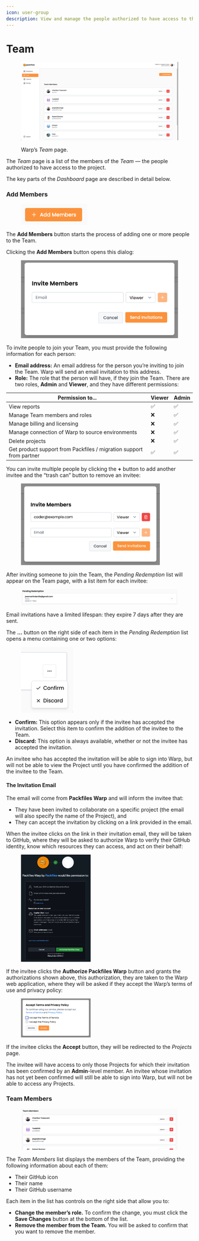 ```yaml
---
icon: user-group
description: View and manage the people authorized to have access to the Project.
---
```


# Team

<figure><img src="../../.gitbook/assets/team.png" alt=""><figcaption><p>Warp’s <em>Team</em> page.</p></figcaption></figure>

The _Team_ page is a list of the members of the _Team_ — the people authorized to have access to the project.

The key parts of the _Dashboard_ page are described in detail below.

### Add Members

<figure><img src="../../.gitbook/assets/image (6) (1).png" alt=""><figcaption></figcaption></figure>

The **Add Members** button starts the process of adding one or more people to the Team.&#x20;

Clicking the **Add Members** button opens this dialog:

<figure><img src="../../.gitbook/assets/image (3) (1).png" alt=""><figcaption></figcaption></figure>

To invite people to join your Team, you must provide the following information for each person:

* **Email address:** An email address for the person you’re inviting to join the Team. Warp will send an email invitation to this address.
* **Role:** The role that the person will have, if they join the Team. There are two roles, **Admin** and **Viewer**, and they have different permissions:

| Permission to...                                                    | Viewer | Admin |
| ------------------------------------------------------------------- | ------ | ----- |
| View reports                                                        | ✅      | ✅     |
| Manage Team members and roles                                       | ❌      | ✅     |
| Manage billing and licensing                                        | ❌      | ✅     |
| Manage connection of Warp to source environments                    | ❌      | ✅     |
| Delete projects                                                     | ❌      | ✅     |
| Get product support from Packfiles / migration support from partner | ✅      | ✅     |

You can invite multiple people by clicking the **+** button to add another invitee and the “trash can” button to remove an invitee:

<figure><img src="../../.gitbook/assets/image (2) (1) (1) (1).png" alt="" width="375"><figcaption></figcaption></figure>

After inviting someone to join the Team, the _Pending Redemption_ list will appear on the Team page, with a list item for each invitee:

<figure><img src="../../.gitbook/assets/image (1) (1) (1) (1).png" alt=""><figcaption></figcaption></figure>

Email invitations have a limited lifespan: they expire 7 days after they are sent.

The **...** button on the right side of each item in the _Pending Redemption_ list opens a menu containing one or two options:

<figure><img src="../../.gitbook/assets/image (3) (1) (1).png" alt="" width="140"><figcaption></figcaption></figure>

* **Confirm:** This option appears only if the invitee has accepted the invitation. Select this item to confirm the addition of the invitee to the Team.
* **Discard:** This option is always available, whether or not the invitee has accepted the invitation.

An invitee who has accepted the invitation will be able to sign into Warp, but will not be able to view the Project until you have confirmed the addition of the invitee to the Team.

#### The Invitation Email

The email will come from **Packfiles Warp** and will inform the invitee that:

* They have been invited to collaborate on a specific project (the email will also specify the name of the Project), and
* They can accept the invitation by clicking on a link provided in the email.

When the invitee clicks on the link in their invitation email, they will be taken to GitHub, where they will be asked to authorize Warp to verify their GitHub identity, know which resources they can access, and act on their behalf:

<figure><img src="../../.gitbook/assets/1 - would like permission.png" alt="" width="188"><figcaption></figcaption></figure>

If the invitee clicks the **Authorize Packfiles Warp** button and grants the authorizations shown above, this authorization, they are taken to the Warp web application, where they will be asked if they accept the Warp’s terms of use and privacy policy:

<figure><img src="../../.gitbook/assets/2 - accept terms and privacy policy.png" alt="" width="188"><figcaption></figcaption></figure>

If the invitee clicks the **Accept** button, they will be redirected to the _Projects_ page.&#x20;

The invitee will have access to only those Projects for which their invitation has been confirmed by an **Admin**-level member. An invitee whose invitation has not yet been confirmed will still be able to sign into Warp, but will not be able to access any Projects.

### Team Members

<figure><img src="../../.gitbook/assets/image (4) (1).png" alt=""><figcaption></figcaption></figure>

The _Team Members_ list displays the members of the Team, providing the following information about each of them:

* Their GitHub icon
* Their name
* Their GitHub username

Each item in the list has controls on the right side that allow you to:

* **Change the member’s role.** To confirm the change, you must click the **Save Changes** button at the bottom of the list.
* **Remove the member from the Team.** You will be asked to confirm that you want to remove the member.
